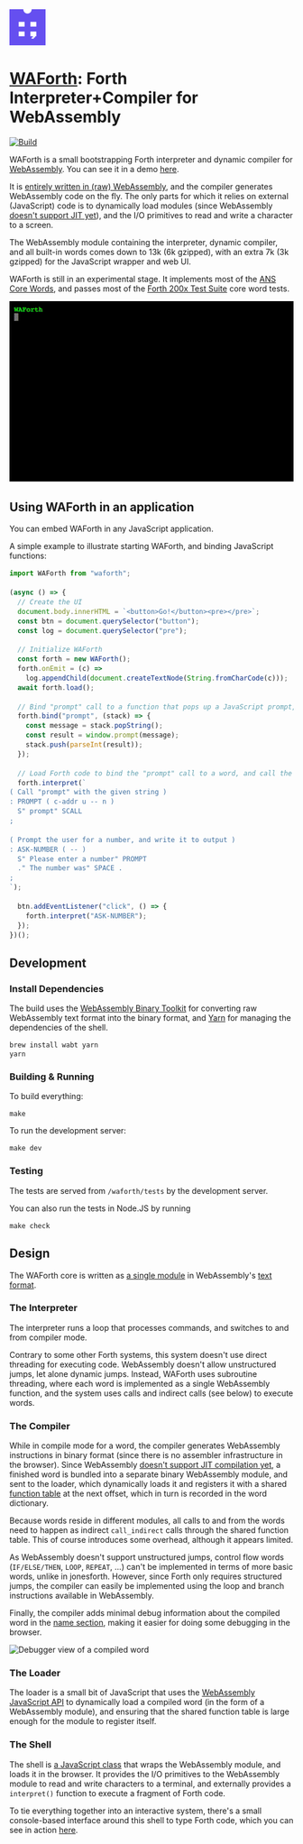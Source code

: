 <img src="./doc/logo.svg" height="64">

# [WAForth](https://mko.re/waforth): Forth Interpreter+Compiler for WebAssembly

[![Build](https://github.com/remko/waforth/actions/workflows/build.yml/badge.svg)](https://github.com/remko/waforth/actions/workflows/build.yml)


WAForth is a small bootstrapping Forth interpreter and dynamic compiler for
[WebAssembly](https://webassembly.org). You can see it in a demo
[here](https://mko.re/waforth/).

It is [entirely written in (raw)
WebAssembly](https://github.com/remko/waforth/blob/master/src/waforth.wat), and
the compiler generates WebAssembly code on the fly. The only parts for which it
relies on external (JavaScript) code is to dynamically load modules (since
WebAssembly [doesn't support JIT
yet](https://webassembly.org/docs/future-features/#platform-independent-just-in-time-jit-compilation)),
and the I/O primitives to read and write a character to a screen.

The WebAssembly module containing the interpreter, dynamic compiler, and 
all built-in words comes down to 13k (6k gzipped), with an extra 7k (3k gzipped) for the JavaScript wrapper and web UI.

WAForth is still in an experimental stage. It implements most of the [ANS Core
Words](http://lars.nocrew.org/dpans/dpans6.htm#6.1), and passes most of the
[Forth 200x Test Suite](https://forth-standard.org/standard/testsuite)
core word tests.

![WAForth Console](doc/console.gif "WAForth Console")


## Using WAForth in an application

You can embed WAForth in any JavaScript application. 

A simple example to illustrate starting WAForth, and binding JavaScript functions:

```typescript
import WAForth from "waforth";

(async () => {
  // Create the UI
  document.body.innerHTML = `<button>Go!</button><pre></pre>`;
  const btn = document.querySelector("button");
  const log = document.querySelector("pre");

  // Initialize WAForth
  const forth = new WAForth();
  forth.onEmit = (c) =>
    log.appendChild(document.createTextNode(String.fromCharCode(c)));
  await forth.load();

  // Bind "prompt" call to a function that pops up a JavaScript prompt, and pushes the entered number back on the stack
  forth.bind("prompt", (stack) => {
    const message = stack.popString();
    const result = window.prompt(message);
    stack.push(parseInt(result));
  });

  // Load Forth code to bind the "prompt" call to a word, and call the word
  forth.interpret(`
( Call "prompt" with the given string )
: PROMPT ( c-addr u -- n )
  S" prompt" SCALL 
;

( Prompt the user for a number, and write it to output )
: ASK-NUMBER ( -- )
  S" Please enter a number" PROMPT
  ." The number was" SPACE .
;
`);

  btn.addEventListener("click", () => {
    forth.interpret("ASK-NUMBER");
  });
})();
```

## Development

### Install Dependencies

The build uses the [WebAssembly Binary
Toolkit](https://github.com/WebAssembly/wabt) for converting raw WebAssembly
text format into the binary format, and [Yarn](https://yarnpkg.com) for
managing the dependencies of the shell.

    brew install wabt yarn
    yarn


### Building & Running

To build everything:
    
    make

To run the development server:

    make dev

### Testing

The tests are served from `/waforth/tests` by the development server.

You can also run the tests in Node.JS by running

    make check

## Design

The WAForth core is written as [a single
module](https://github.com/remko/waforth/blob/master/src/waforth.wat) in
WebAssembly's [text
format](https://webassembly.github.io/spec/core/text/index.html).

### The Interpreter

The interpreter runs a loop that processes commands, and switches to and from
compiler mode. 

Contrary to some other Forth systems, this system doesn't use direct threading
for executing code. WebAssembly doesn't allow unstructured jumps, let alone
dynamic jumps.  Instead, WAForth uses subroutine threading, where each word
is implemented as a single WebAssembly function, and the system uses calls
and indirect calls (see below) to execute words.


### The Compiler

While in compile mode for a word, the compiler generates WebAssembly
instructions in binary format (since there is no assembler infrastructure in
the browser). Since WebAssembly [doesn't support JIT compilation
yet](https://webassembly.org/docs/future-features/#platform-independent-just-in-time-jit-compilation),
a finished word is bundled into a separate binary WebAssembly module, and sent
to the loader, which dynamically loads it and registers it with  a shared
[function
table](https://webassembly.github.io/spec/core/valid/modules.html#tables) at
the next offset, which in turn is recorded in the word dictionary. 

Because words reside in different modules, all calls to and from the words need
to happen as indirect `call_indirect` calls through the shared function table.
This of course introduces some overhead, although it appears limited.

As WebAssembly doesn't support unstructured jumps, control flow words
(`IF/ELSE/THEN`, `LOOP`, `REPEAT`, ...) can't be implemented in terms of more
basic words, unlike in jonesforth.  However, since Forth only requires
structured jumps, the compiler can easily be implemented using the loop and
branch instructions available in WebAssembly.

Finally, the compiler adds minimal debug information about the compiled word in
the [name
section](https://github.com/WebAssembly/design/blob/master/BinaryEncoding.md#name-section),
making it easier for doing some debugging in the browser.

![Debugger view of a compiled
word](doc/debugger.png "Debugger view of a
compiled word")


### The Loader

The loader is a small bit of JavaScript that uses the [WebAssembly JavaScript
API](https://webassembly.github.io/spec/js-api/index.html) to dynamically load
a compiled word (in the form of a WebAssembly module), and ensuring that the
shared function table is large enough for the module to register itself.

### The Shell

The shell is [a JavaScript
class](https://github.com/remko/waforth/blob/master/src/shell/WAForth.js) that
wraps the WebAssembly module, and loads it in the browser.  It provides the I/O
primitives to the WebAssembly module to read and write characters to a
terminal, and externally provides a `interpret()` function to execute a fragment of
Forth code.

To tie everything together into an interactive system, there's a small
console-based interface around this shell to type Forth code, which you can see
in action [here](https://mko.re/waforth/).

